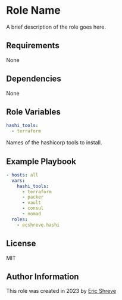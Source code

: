 Role Name
=========

A brief description of the role goes here.

Requirements
------------

None

Dependencies
------------

None

Role Variables
--------------

```yaml
hashi_tools:
  - terraform
```
Names of the hashicorp tools to install.

Example Playbook
----------------

```yaml
- hosts: all
  vars:
    hashi_tools:
      - terraform
      - packer
      - vault
      - consul
      - nomad
  roles:
    - ecshreve.hashi
```

License
-------

MIT

Author Information
------------------

This role was created in 2023 by [Eric Shreve](github.com/eshreve)
